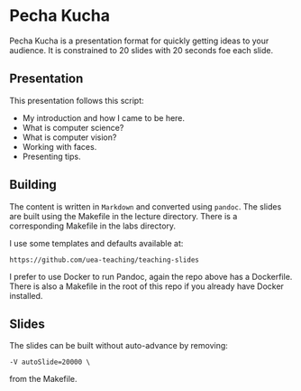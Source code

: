 # Pecha Kucha

Pecha Kucha is a presentation format for quickly getting ideas to your audience.
It is constrained to 20 slides with 20 seconds foe each slide.

## Presentation

This presentation follows this script:

- My introduction and how I came to be here.
- What is computer science?
- What is computer vision?
- Working with faces.
- Presenting tips.

## Building

The content is written in `Markdown` and converted using `pandoc`.
The slides are built using the Makefile in the lecture directory.
There is a corresponding Makefile in the labs directory.

I use some templates and defaults available at:

    https://github.com/uea-teaching/teaching-slides

I prefer to use Docker to run Pandoc, again the repo above has a Dockerfile.
There is also a Makefile in the root of this repo if you already have Docker installed.

## Slides

The slides can be built without auto-advance by removing:

    -V autoSlide=20000 \

from the Makefile.
